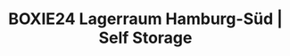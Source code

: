 ---
title: "BOXIE24 Lagerraum Hamburg-Süd | Self Storage"
url: /stelle/boxie24-lagerraum-hamburg-sued-self-storage/
shop: Mieten
---